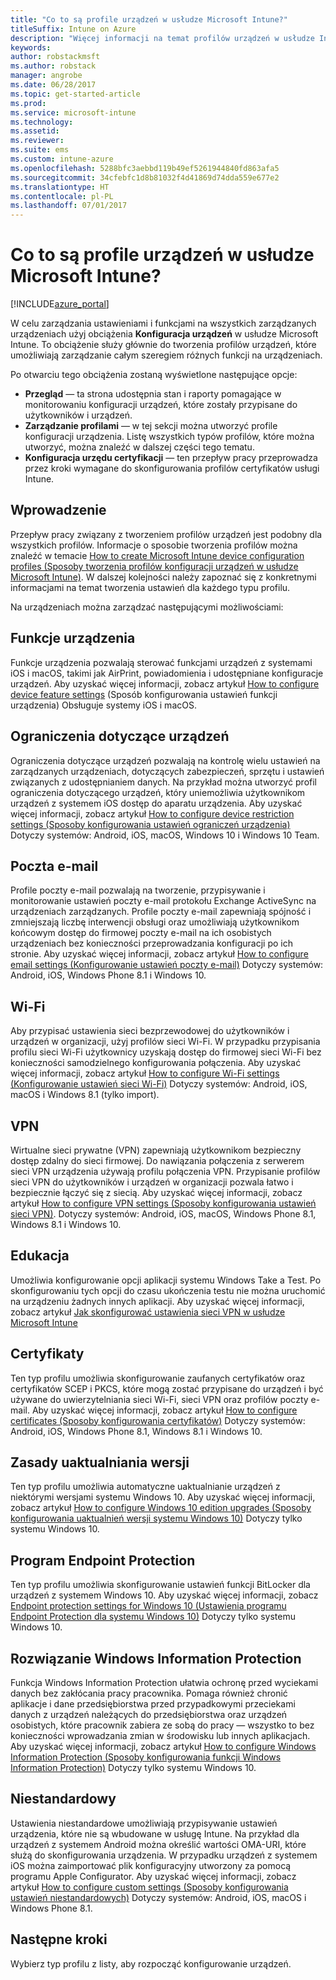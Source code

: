 ```yaml
---
title: "Co to są profile urządzeń w usłudze Microsoft Intune?"
titleSuffix: Intune on Azure
description: "Więcej informacji na temat profilów urządzeń w usłudze Intune i ich przydatności w Twojej firmie do zarządzania urządzeniami i ich ochrony."
keywords: 
author: robstackmsft
ms.author: robstack
manager: angrobe
ms.date: 06/28/2017
ms.topic: get-started-article
ms.prod: 
ms.service: microsoft-intune
ms.technology: 
ms.assetid: 
ms.reviewer: 
ms.suite: ems
ms.custom: intune-azure
ms.openlocfilehash: 5288bfc3aebbd119b49ef5261944840fd863afa5
ms.sourcegitcommit: 34cfebfc1d8b81032f4d41869d74dda559e677e2
ms.translationtype: HT
ms.contentlocale: pl-PL
ms.lasthandoff: 07/01/2017
---
```

# <a name="what-are-microsoft-intune-device-profiles"></a>Co to są profile urządzeń w usłudze Microsoft Intune?

[!INCLUDE[azure_portal](./includes/azure_portal.md)]

W celu zarządzania ustawieniami i funkcjami na wszystkich zarządzanych urządzeniach użyj obciążenia **Konfiguracja urządzeń** w usłudze Microsoft Intune. To obciążenie służy głównie do tworzenia profilów urządzeń, które umożliwiają zarządzanie całym szeregiem różnych funkcji na urządzeniach.

Po otwarciu tego obciążenia zostaną wyświetlone następujące opcje:

- **Przegląd** — ta strona udostępnia stan i raporty pomagające w monitorowaniu konfiguracji urządzeń, które zostały przypisane do użytkowników i urządzeń.
- **Zarządzanie profilami** — w tej sekcji można utworzyć profile konfiguracji urządzenia. Listę wszystkich typów profilów, które można utworzyć, można znaleźć w dalszej części tego tematu.
- **Konfiguracja urzędu certyfikacji** — ten przepływ pracy przeprowadza przez kroki wymagane do skonfigurowania profilów certyfikatów usługi Intune.

## <a name="getting-started"></a>Wprowadzenie

Przepływ pracy związany z tworzeniem profilów urządzeń jest podobny dla wszystkich profilów. Informacje o sposobie tworzenia profilów można znaleźć w temacie [How to create Microsoft Intune device configuration profiles (Sposoby tworzenia profilów konfiguracji urządzeń w usłudze Microsoft Intune)](device-profile-create.md). W dalszej kolejności należy zapoznać się z konkretnymi informacjami na temat tworzenia ustawień dla każdego typu profilu.

Na urządzeniach można zarządzać następującymi możliwościami:

## <a name="device-features"></a>Funkcje urządzenia

Funkcje urządzenia pozwalają sterować funkcjami urządzeń z systemami iOS i macOS, takimi jak AirPrint, powiadomienia i udostępniane konfiguracje urządzeń.
Aby uzyskać więcej informacji, zobacz artykuł [How to configure device feature settings](device-features-configure.md) (Sposób konfigurowania ustawień funkcji urządzenia) Obsługuje systemy iOS i macOS.

## <a name="device-restrictions"></a>Ograniczenia dotyczące urządzeń
Ograniczenia dotyczące urządzeń pozwalają na kontrolę wielu ustawień na zarządzanych urządzeniach, dotyczących zabezpieczeń, sprzętu i ustawień związanych z udostępnianiem danych. Na przykład można utworzyć profil ograniczenia dotyczącego urządzeń, który uniemożliwia użytkownikom urządzeń z systemem iOS dostęp do aparatu urządzenia.
Aby uzyskać więcej informacji, zobacz artykuł [How to configure device restriction settings (Sposoby konfigurowania ustawień ograniczeń urządzenia)](device-restrictions-configure.md) Dotyczy systemów: Android, iOS, macOS, Windows 10 i Windows 10 Team.

## <a name="email"></a>Poczta e-mail
Profile poczty e-mail pozwalają na tworzenie, przypisywanie i monitorowanie ustawień poczty e-mail protokołu Exchange ActiveSync na urządzeniach zarządzanych. Profile poczty e-mail zapewniają spójność i zmniejszają liczbę interwencji obsługi oraz umożliwiają użytkownikom końcowym dostęp do firmowej poczty e-mail na ich osobistych urządzeniach bez konieczności przeprowadzania konfiguracji po ich stronie.
Aby uzyskać więcej informacji, zobacz artykuł [How to configure email settings (Konfigurowanie ustawień poczty e-mail)](email-settings-configure.md) Dotyczy systemów: Android, iOS, Windows Phone 8.1 i Windows 10.

## <a name="wi-fi"></a>Wi-Fi
Aby przypisać ustawienia sieci bezprzewodowej do użytkowników i urządzeń w organizacji, użyj profilów sieci Wi-Fi. W przypadku przypisania profilu sieci Wi-Fi użytkownicy uzyskają dostęp do firmowej sieci Wi-Fi bez konieczności samodzielnego konfigurowania połączenia.
Aby uzyskać więcej informacji, zobacz artykuł [How to configure Wi-Fi settings (Konfigurowanie ustawień sieci Wi-Fi)](wi-fi-settings-configure.md) Dotyczy systemów: Android, iOS, macOS i Windows 8.1 (tylko import).

## <a name="vpn"></a>VPN
Wirtualne sieci prywatne (VPN) zapewniają użytkownikom bezpieczny dostęp zdalny do sieci firmowej. Do nawiązania połączenia z serwerem sieci VPN urządzenia używają profilu połączenia VPN. Przypisanie profilów sieci VPN do użytkowników i urządzeń w organizacji pozwala łatwo i bezpiecznie łączyć się z siecią.
Aby uzyskać więcej informacji, zobacz artykuł [How to configure VPN settings (Sposoby konfigurowania ustawień sieci VPN)](vpn-settings-configure.md).
Dotyczy systemów: Android, iOS, macOS, Windows Phone 8.1, Windows 8.1 i Windows 10.

## <a name="education"></a>Edukacja
Umożliwia konfigurowanie opcji aplikacji systemu Windows Take a Test. Po skonfigurowaniu tych opcji do czasu ukończenia testu nie można uruchomić na urządzeniu żadnych innych aplikacji.
Aby uzyskać więcej informacji, zobacz artykuł [Jak skonfigurować ustawienia sieci VPN w usłudze Microsoft Intune](education-settings-configure.md)

## <a name="certificates"></a>Certyfikaty
Ten typ profilu umożliwia skonfigurowanie zaufanych certyfikatów oraz certyfikatów SCEP i PKCS, które mogą zostać przypisane do urządzeń i być używane do uwierzytelniania sieci Wi-Fi, sieci VPN oraz profilów poczty e-mail.
Aby uzyskać więcej informacji, zobacz artykuł [How to configure certificates (Sposoby konfigurowania certyfikatów)](certificates-configure.md) Dotyczy systemów: Android, iOS, Windows Phone 8.1, Windows 8.1 i Windows 10.

## <a name="edition-upgrade"></a>Zasady uaktualniania wersji
Ten typ profilu umożliwia automatyczne uaktualnianie urządzeń z niektórymi wersjami systemu Windows 10.
Aby uzyskać więcej informacji, zobacz artykuł [How to configure Windows 10 edition upgrades (Sposoby konfigurowania uaktualnień wersji systemu Windows 10)](edition-upgrade-configure-windows-10.md) Dotyczy tylko systemu Windows 10.

## <a name="endpoint-protection"></a>Program Endpoint Protection
Ten typ profilu umożliwia skonfigurowanie ustawień funkcji BitLocker dla urządzeń z systemem Windows 10.
Aby uzyskać więcej informacji, zobacz [Endpoint protection settings for Windows 10 (Ustawienia programu Endpoint Protection dla systemu Windows 10)](endpoint-protection-windows-10.md) Dotyczy tylko systemu Windows 10.

## <a name="windows-information-protection"></a>Rozwiązanie Windows Information Protection
Funkcja Windows Information Protection ułatwia ochronę przed wyciekami danych bez zakłócania pracy pracownika. Pomaga również chronić aplikacje i dane przedsiębiorstwa przed przypadkowymi przeciekami danych z urządzeń należących do przedsiębiorstwa oraz urządzeń osobistych, które pracownik zabiera ze sobą do pracy — wszystko to bez konieczności wprowadzania zmian w środowisku lub innych aplikacjach.
Aby uzyskać więcej informacji, zobacz artykuł [How to configure Windows Information Protection (Sposoby konfigurowania funkcji Windows Information Protection)](windows-information-protection-configure.md) Dotyczy tylko systemu Windows 10.

## <a name="custom"></a>Niestandardowy
Ustawienia niestandardowe umożliwiają przypisywanie ustawień urządzenia, które nie są wbudowane w usługę Intune. Na przykład dla urządzeń z systemem Android można określić wartości OMA-URI, które służą do skonfigurowania urządzenia. W przypadku urządzeń z systemem iOS można zaimportować plik konfiguracyjny utworzony za pomocą programu Apple Configurator.
Aby uzyskać więcej informacji, zobacz artykuł [How to configure custom settings (Sposoby konfigurowania ustawień niestandardowych)](custom-settings-configure.md) Dotyczy systemów: Android, iOS, macOS i Windows Phone 8.1.

## <a name="next-steps"></a>Następne kroki
Wybierz typ profilu z listy, aby rozpocząć konfigurowanie urządzeń.
